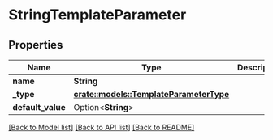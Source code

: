 # StringTemplateParameter

## Properties

Name | Type | Description | Notes
------------ | ------------- | ------------- | -------------
**name** | **String** |  | 
**_type** | [**crate::models::TemplateParameterType**](templateParameterType.md) |  | 
**default_value** | Option<**String**> |  | [optional]

[[Back to Model list]](../README.md#documentation-for-models) [[Back to API list]](../README.md#documentation-for-api-endpoints) [[Back to README]](../README.md)


